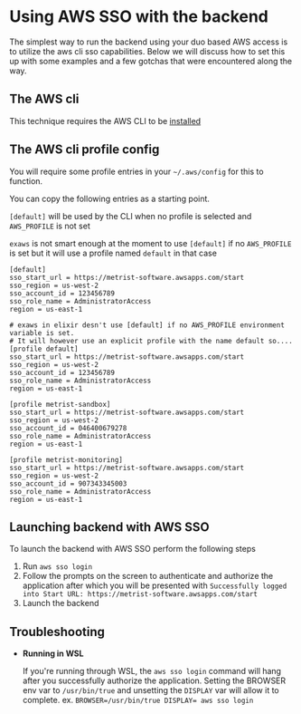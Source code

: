 # Using AWS SSO with the backend

The simplest way to run the backend using your duo based AWS access is to utilize the aws cli sso capabilities.
Below we will discuss how to set this up with some examples and a few gotchas that were encountered along the way.

## The AWS cli
This technique requires the AWS CLI to be [installed](https://docs.aws.amazon.com/cli/latest/userguide/getting-started-install.html)

## The AWS cli profile config

You will require some profile entries in your `~/.aws/config` for this to function.

You can copy the following entries as a starting point.

`[default]` will be used by the CLI when no profile is selected and `AWS_PROFILE` is not set

`exaws` is not smart enough at the moment to use `[default]` if no `AWS_PROFILE` is set but
it will use a profile named `default` in that case

```
[default]
sso_start_url = https://metrist-software.awsapps.com/start
sso_region = us-west-2
sso_account_id = 123456789
sso_role_name = AdministratorAccess
region = us-east-1

# exaws in elixir desn't use [default] if no AWS_PROFILE environment variable is set.
# It will however use an explicit profile with the name default so....
[profile default]
sso_start_url = https://metrist-software.awsapps.com/start
sso_region = us-west-2
sso_account_id = 123456789
sso_role_name = AdministratorAccess
region = us-east-1

[profile metrist-sandbox]
sso_start_url = https://metrist-software.awsapps.com/start
sso_region = us-west-2
sso_account_id = 046400679278
sso_role_name = AdministratorAccess
region = us-east-1

[profile metrist-monitoring]
sso_start_url = https://metrist-software.awsapps.com/start
sso_region = us-west-2
sso_account_id = 907343345003
sso_role_name = AdministratorAccess
region = us-east-1
```
## Launching backend with AWS SSO

To launch the backend with AWS SSO perform the following steps

1. Run `aws sso login`
2. Follow the prompts on the screen to authenticate and authorize the application after which you will be presented with `Successfully logged into Start URL: https://metrist-software.awsapps.com/start`
3. Launch the backend

## Troubleshooting

* **Running in WSL**

   If you're running through WSL, the `aws sso login` command will hang after you successfully authorize the application.
   Setting the BROWSER env var to `/usr/bin/true` and unsetting the `DISPLAY` var will allow it to complete. ex. `BROWSER=/usr/bin/true DISPLAY= aws sso login`
